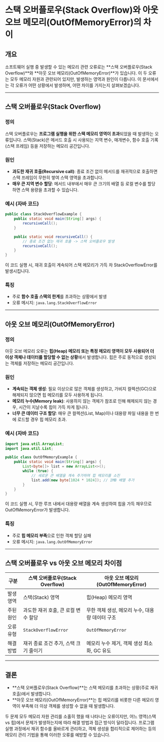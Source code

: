 # 스택 오버플로우(Stack Overflow)와 아웃 오브 메모리(OutOfMemoryError)의 차이

## 개요

소프트웨어 실행 중 발생할 수 있는 메모리 관련 오류로는 **스택 오버플로우(Stack Overflow)**와 **아웃 오브 메모리(OutOfMemoryError)**가 있습니다. 이 두 오류는 모두 메모리 자원과 관련되어 있지만, 발생하는 영역과 원인이 다릅니다. 이 문서에서는 각 오류가 어떤 상황에서 발생하며, 어떤 차이를 가지는지 살펴보겠습니다.

---

## 스택 오버플로우(Stack Overflow)

### 정의
스택 오버플로우는 **프로그램 실행을 위한 스택 메모리 영역이 초과**되었을 때 발생하는 오류입니다. 스택(Stack)은 메서드 호출 시 사용되는 지역 변수, 매개변수, 함수 호출 기록(스택 프레임) 등을 저장하는 메모리 공간입니다.

### 원인
- **과도한 재귀 호출(Recursive call)**: 종료 조건 없이 메서드를 재귀적으로 호출하면 스택 프레임이 무한히 쌓여 스택 영역을 초과합니다.
- **매우 큰 지역 변수 할당**: 메서드 내부에서 매우 큰 크기의 배열 등 로컬 변수를 할당하면 스택 용량을 초과할 수 있습니다.

### 예시 (자바 코드)
```java
public class StackOverflowExample {
    public static void main(String[] args) {
        recursiveCall();
    }

    public static void recursiveCall() {
        // 종료 조건 없는 재귀 호출 -> 스택 오버플로우 발생
        recursiveCall();
    }
}
```

이 코드 실행 시, 재귀 호출이 계속되어 스택 메모리가 가득 차 StackOverflowError를 발생시킵니다.

### 특징
- 주로 **함수 호출 스택의 한계**를 초과하는 상황에서 발생
- 오류 메시지: `java.lang.StackOverflowError`

---

## 아웃 오브 메모리(OutOfMemoryError)

### 정의
아웃 오브 메모리 오류는 **힙(Heap) 메모리 또는 특정 메모리 영역이 모두 사용되어 더 이상 객체나 데이터를 할당할 수 없는 상황**에서 발생합니다. 힙은 주로 동적으로 생성되는 객체를 저장하는 메모리 공간입니다.

### 원인
- **계속되는 객체 생성**: 필요 이상으로 많은 객체를 생성하고, 가비지 컬렉션(GC)으로 해제되지 않으면 힙 메모리를 모두 사용하게 됩니다.
- **메모리 누수(Memory leak)**: 사용하지 않는 객체가 참조로 인해 해제되지 않는 경우, 시간이 지날수록 힙이 가득 차게 됩니다.
- **너무 큰 데이터 구조 할당**: 매우 큰 컬렉션(List, Map)이나 대용량 파일 내용을 한 번에 로드할 경우 힙 메모리 초과.

### 예시 (자바 코드)
```java
import java.util.ArrayList;
import java.util.List;

public class OutOfMemoryExample {
    public static void main(String[] args) {
        List<byte[]> list = new ArrayList<>();
        while (true) {
            // 새로운 큰 배열을 계속 추가하며 힙 메모리를 소진
            list.add(new byte[1024 * 1024]); // 1MB 배열 추가
        }
    }
}
```

이 코드 실행 시, 무한 루프 내에서 대용량 배열을 계속 생성하여 힙을 가득 채우므로 OutOfMemoryError가 발생합니다.

### 특징
- 주로 **힙 메모리 부족**으로 인한 객체 할당 실패
- 오류 메시지: `java.lang.OutOfMemoryError`

---

## 스택 오버플로우 vs 아웃 오브 메모리 차이점

| 구분               | 스택 오버플로우(Stack Overflow)             | 아웃 오브 메모리(OutOfMemoryError)              |
|--------------------|---------------------------------------------|------------------------------------------------|
| 발생 영역          | 스택(Stack) 영역                           | 힙(Heap) 메모리 영역                            |
| 주된 원인          | 과도한 재귀 호출, 큰 로컬 변수 할당        | 무한 객체 생성, 메모리 누수, 대용량 데이터 구조 |
| 오류 유형          | `StackOverflowError`                        | `OutOfMemoryError`                              |
| 해결 방법          | 재귀 종료 조건 추가, 스택 크기 줄이기      | 메모리 누수 제거, 객체 생성 최소화, GC 유도     |

---

## 결론

- **스택 오버플로우(Stack Overflow)**는 스택 메모리를 초과하는 상황(주로 재귀 호출)에서 발생합니다.
- **아웃 오브 메모리(OutOfMemoryError)**는 힙 메모리를 비롯한 다른 메모리 영역이 부족해 더 이상 객체를 생성할 수 없을 때 발생합니다.

두 문제 모두 메모리 자원 관리를 소홀히 했을 때 나타나는 오류이지만, 어느 영역(스택 vs 힙)에서 문제가 발생하는지에 따라 해결 방법과 접근 방식이 달라집니다. 프로그램 실행 과정에서 재귀 함수를 올바르게 관리하고, 객체 생성을 합리적으로 제어하는 등의 메모리 관리 기법을 통해 이러한 오류를 예방할 수 있습니다.
